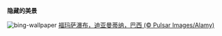 
**隐藏的美景**

![bing-wallpaper](https://www.bing.com/th?id=OHR.FumacinhaBahia_ZH-CN9190616593_1920x1080.jpg)
[福玛萨瀑布，迪亚曼蒂纳，巴西 (© Pulsar Images/Alamy)](https://www.bing.com/search?q=%E8%BF%AA%E4%BA%9A%E6%9B%BC%E8%92%82%E7%BA%B3%E9%AB%98%E5%9C%B0%E5%9B%BD%E5%AE%B6%E5%85%AC%E5%9B%AD&amp;form=hpcapt&amp;mkt=zh-cn)
  